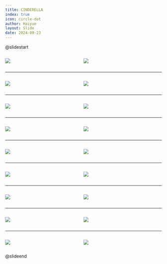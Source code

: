 ```yaml
---
title: CINDERELLA
index: true
icon: circle-dot
author: Haiyue
layout: Slide
date: 2024-09-23
---
```

 
@slidestart

<div style="display:flex">
<div style="flex:1">

![](/reading/english/Level-N/CINDERELLA/001.webp)
</div>
<div style="flex:1">

![](/reading/english/Level-N/CINDERELLA/002.webp)
</div>
</div>

---

<div style="display:flex">
<div style="flex:1">

![](/reading/english/Level-N/CINDERELLA/003.webp)
</div>
<div style="flex:1">

![](/reading/english/Level-N/CINDERELLA/004.webp)
</div>
</div>

---

<div style="display:flex">
<div style="flex:1">

![](/reading/english/Level-N/CINDERELLA/005.webp)
</div>
<div style="flex:1">

![](/reading/english/Level-N/CINDERELLA/006.webp)
</div>
</div>

---

<div style="display:flex">
<div style="flex:1">

![](/reading/english/Level-N/CINDERELLA/007.webp)
</div>
<div style="flex:1">

![](/reading/english/Level-N/CINDERELLA/008.webp)
</div>
</div>

---

<div style="display:flex">
<div style="flex:1">

![](/reading/english/Level-N/CINDERELLA/009.webp)
</div>
<div style="flex:1">

![](/reading/english/Level-N/CINDERELLA/010.webp)
</div>
</div>

---

<div style="display:flex">
<div style="flex:1">

![](/reading/english/Level-N/CINDERELLA/011.webp)
</div>
<div style="flex:1">

![](/reading/english/Level-N/CINDERELLA/012.webp)
</div>
</div>

---

<div style="display:flex">
<div style="flex:1">

![](/reading/english/Level-N/CINDERELLA/013.webp)
</div>
<div style="flex:1">

![](/reading/english/Level-N/CINDERELLA/014.webp)
</div>
</div>

---

<div style="display:flex">
<div style="flex:1">

![](/reading/english/Level-N/CINDERELLA/015.webp)
</div>
<div style="flex:1">

![](/reading/english/Level-N/CINDERELLA/016.webp)
</div>
</div>

---

<div style="display:flex">
<div style="flex:1">

![](/reading/english/Level-N/CINDERELLA/017.webp)
</div>
<div style="flex:1">

![](/reading/english/Level-N/CINDERELLA/018.webp)
</div>
</div>

@slideend